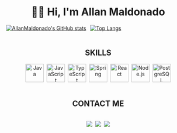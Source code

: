 <h1 align="center">👋🏻 Hi, I'm Allan Maldonado</h1>

 <div align="center" style="display:flex; gap:0.7rem;">
  <a href="https://github.com/AllanMaldonado/github-readme-stats">
    <img 
      src="https://github-readme-stats.vercel.app/api?username=AllanMaldonado&show_icons=true&hide_border=false&border_radius=20&title_color=000&bg_color=361210&border_color=000&icon_color=000&text_color=000&rank_icon=github&custom_title=STATS&line_height=29" 
      alt="AllanMaldonado's GitHub stats" 
    />
  </a>

  <a href="https://github.com/AllanMaldonado/github-readme-stats">
    <img 
      src="https://github-readme-stats.vercel.app/api/top-langs/?username=AllanMaldonado&layout=donut&show_icons=true&hide_border=false&border_radius=20&title_color=000&bg_color=361210&border_color=000&text_color=000&custom_title=RANK&text_bold=true" 
      alt="Top Langs" 
    />
  </a>
</div>

<br>

<h2 align="center">SKILLS</h2>

<div align="center" style="display: flex; justify-content: center; flex-wrap: wrap; gap: 0.5rem;">

  <img src="https://cdn.jsdelivr.net/gh/devicons/devicon/icons/java/java-original.svg" alt="Java" width="50" height="50"/>

  <img src="https://cdn.jsdelivr.net/gh/devicons/devicon/icons/javascript/javascript-original.svg" alt="JavaScript" width="50" height="50"/>

  <img src="https://cdn.jsdelivr.net/gh/devicons/devicon/icons/typescript/typescript-original.svg" alt="TypeScript" width="50" height="50"/>

  <img src="https://cdn.jsdelivr.net/gh/devicons/devicon/icons/spring/spring-original.svg" alt="Spring" width="50" height="50"/>

  <img src="https://cdn.jsdelivr.net/gh/devicons/devicon/icons/react/react-original.svg" alt="React" width="50" height="50"/>

  <img src="https://cdn.jsdelivr.net/gh/devicons/devicon/icons/nodejs/nodejs-original.svg" alt="Node.js" width="50" height="50"/>

  <img src="https://cdn.jsdelivr.net/gh/devicons/devicon/icons/postgresql/postgresql-original.svg" alt="PostgreSQL" width="50" height="50"/>

</div>

<br>

<h2 align="center">CONTACT ME</h2>
<br>

 <div align="center" style="display: flex; justify-content: center; flex-wrap: wrap; gap: 0.5rem;">

   <a href="https://allanMaldonado.vercel.app" target="_blank">
    <img src="https://img.shields.io/badge/Portfólio-361210?style=for-the-badge&color=361210&logo=webcomponents&logoColor=D4AF37" />
  </a>

   <a href="https://instagram.com/allanmalldonado" target="_blank">
    <img src="https://img.shields.io/badge/-Instagram-%23E4405F?style=for-the-badge&logo=instagram&logoColor=white" />
  </a> 

   <a href="https://www.linkedin.com/in/allanmaldonado" target="_blank">
    <img src="https://img.shields.io/badge/-LinkedIn-%230077B5?style=for-the-badge&logo=linkedin&logoColor=white" />
  </a>

</div>

<br>
